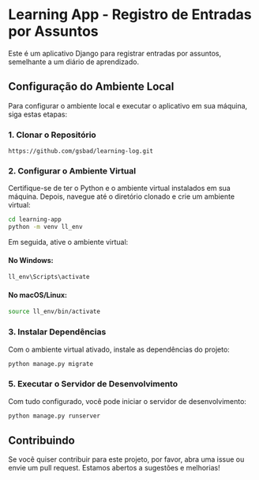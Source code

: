 # Learning App - Registro de Entradas por Assuntos

Este é um aplicativo Django para registrar entradas por assuntos, semelhante a um diário de aprendizado.

## Configuração do Ambiente Local

Para configurar o ambiente local e executar o aplicativo em sua máquina, siga estas etapas:

### 1. Clonar o Repositório

```https://github.com/gsbad/learning-log.git```

### 2. Configurar o Ambiente Virtual

Certifique-se de ter o Python e o ambiente virtual instalados em sua máquina. Depois, navegue até o diretório clonado e crie um ambiente virtual:

```sh
cd learning-app
python -m venv ll_env
```

Em seguida, ative o ambiente virtual:

#### No Windows:
```sh
ll_env\Scripts\activate
```

#### No macOS/Linux:
```sh
source ll_env/bin/activate
```

### 3. Instalar Dependências

Com o ambiente virtual ativado, instale as dependências do projeto:
```sh
python manage.py migrate
```

### 5. Executar o Servidor de Desenvolvimento

Com tudo configurado, você pode iniciar o servidor de desenvolvimento:
```sh
python manage.py runserver
```


## Contribuindo

Se você quiser contribuir para este projeto, por favor, abra uma issue ou envie um pull request. Estamos abertos a sugestões e melhorias!

